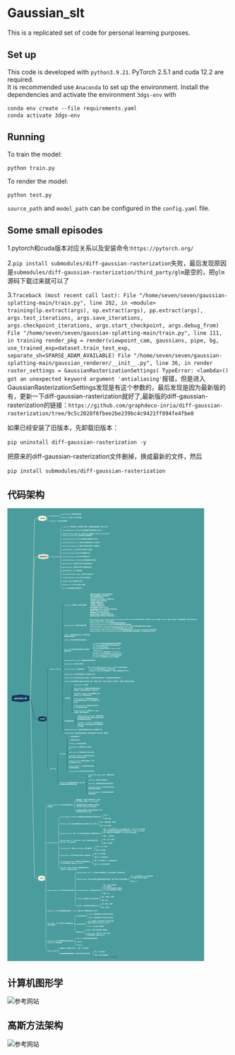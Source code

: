 # Gaussian_slt
This is a replicated set of code for personal learning purposes.
## Set up
This code is developed with `python3.9.21`. PyTorch 2.5.1 and cuda 12.2 are required.  
It is recommended use `Anaconda` to set up the environment. Install the dependencies and activate the environment `3dgs-env` with
```
conda env create --file requirements.yaml
conda activate 3dgs-env
```
## Running
To train the model:
```
python train.py 
```
To render the model:
```
python test.py 
```
`source_path` and `model_path` can be configured in the `config.yaml` file.
## Some small episodes
1.pytorch和cuda版本对应关系以及安装命令:`https://pytorch.org/`

2.`pip install submodules/diff-gaussian-rasterization`失败，最后发现原因是`submodules/diff-gaussian-rasterization/third_party/glm`是空的，把`glm`源码下载过来就可以了

3.`Traceback (most recent call last):
  File "/home/seven/seven/gaussian-splatting-main/train.py", line 282, in <module>
    training(lp.extract(args), op.extract(args), pp.extract(args), args.test_iterations, args.save_iterations, args.checkpoint_iterations, args.start_checkpoint, args.debug_from)
  File "/home/seven/seven/gaussian-splatting-main/train.py", line 111, in training
    render_pkg = render(viewpoint_cam, gaussians, pipe, bg, use_trained_exp=dataset.train_test_exp, separate_sh=SPARSE_ADAM_AVAILABLE)
  File "/home/seven/seven/gaussian-splatting-main/gaussian_renderer/__init__.py", line 36, in render
    raster_settings = GaussianRasterizationSettings(
TypeError: <lambda>() got an unexpected keyword argument 'antialiasing'`报错，但是进入GaussianRasterizationSettings发现是有这个参数的，最后发现是因为最新版的有，更新一下diff-gaussian-rasterization就好了,最新版的diff-gaussian-rasterization的链接：`https://github.com/graphdeco-inria/diff-gaussian-rasterization/tree/9c5c2028f6fbee2be239bc4c9421ff894fe4fbe0`

如果已经安装了旧版本，先卸载旧版本：

`pip uninstall diff-gaussian-rasterization -y`

把原来的diff-gaussian-rasterization文件删掉，换成最新的文件，然后

`pip install submodules/diff-gaussian-rasterization`








## 代码架构
![代码架构](utils/gs_slt.png)
## 计算机图形学
![参考网站](https://chuquan.me/2024/03/23/foundation-of-computer-graphic-03/)
## 高斯方法架构
![参考网站](https://www.bilibili.com/video/BV1zi421v7Dr/?spm_id_from=333.337.search-card.all.click&vd_source=b8e7bf3a9fa3baa07f9407580fe339f2)
